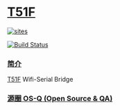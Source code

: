 ﻿# [T51F](https://github.com/OS-Q/T51F)

[![sites](http://182.61.61.133/link/resources/OSQ.png)](http://www.OS-Q.com)

[![Build Status](https://travis-ci.com/OS-Q/T51F.svg?branch=master)](https://travis-ci.com/OS-Q/T51F)
### [简介](https://github.com/OS-Q/T51F/wiki)

[T51F](https://github.com/OS-Q/T51F) Wifi-Serial Bridge

### [源圈 OS-Q (Open Source & QA) ](http://www.OS-Q.com)
